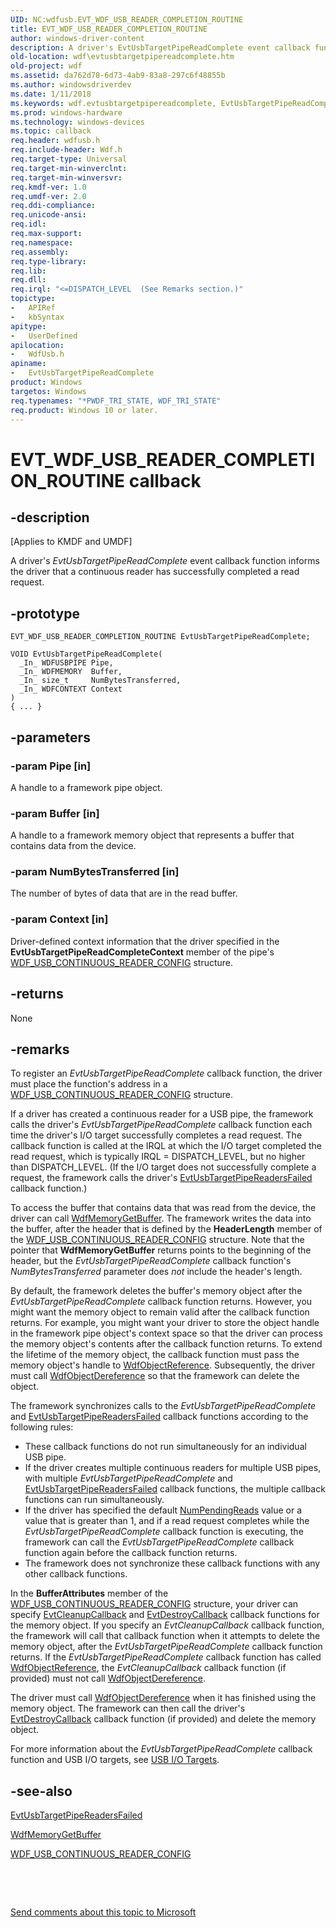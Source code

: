 ```yaml
---
UID: NC:wdfusb.EVT_WDF_USB_READER_COMPLETION_ROUTINE
title: EVT_WDF_USB_READER_COMPLETION_ROUTINE
author: windows-driver-content
description: A driver's EvtUsbTargetPipeReadComplete event callback function informs the driver that a continuous reader has successfully completed a read request.
old-location: wdf\evtusbtargetpipereadcomplete.htm
old-project: wdf
ms.assetid: da762d78-6d73-4ab9-83a8-297c6f48855b
ms.author: windowsdriverdev
ms.date: 1/11/2018
ms.keywords: wdf.evtusbtargetpipereadcomplete, EvtUsbTargetPipeReadComplete callback function, EvtUsbTargetPipeReadComplete, EVT_WDF_USB_READER_COMPLETION_ROUTINE, EVT_WDF_USB_READER_COMPLETION_ROUTINE, wdfusb/EvtUsbTargetPipeReadComplete, DFUsbRef_6c37ab84-2c88-41d5-8a63-3e74207083ed.xml, kmdf.evtusbtargetpipereadcomplete
ms.prod: windows-hardware
ms.technology: windows-devices
ms.topic: callback
req.header: wdfusb.h
req.include-header: Wdf.h
req.target-type: Universal
req.target-min-winverclnt: 
req.target-min-winversvr: 
req.kmdf-ver: 1.0
req.umdf-ver: 2.0
req.ddi-compliance: 
req.unicode-ansi: 
req.idl: 
req.max-support: 
req.namespace: 
req.assembly: 
req.type-library: 
req.lib: 
req.dll: 
req.irql: "<=DISPATCH_LEVEL  (See Remarks section.)"
topictype:
-	APIRef
-	kbSyntax
apitype:
-	UserDefined
apilocation:
-	WdfUsb.h
apiname:
-	EvtUsbTargetPipeReadComplete
product: Windows
targetos: Windows
req.typenames: "*PWDF_TRI_STATE, WDF_TRI_STATE"
req.product: Windows 10 or later.
---
```


# EVT_WDF_USB_READER_COMPLETION_ROUTINE callback


## -description


<p class="CCE_Message">[Applies to KMDF and UMDF]

A driver's <i>EvtUsbTargetPipeReadComplete</i> event callback function informs the driver that a continuous reader has successfully completed a read request.


## -prototype


````
EVT_WDF_USB_READER_COMPLETION_ROUTINE EvtUsbTargetPipeReadComplete;

VOID EvtUsbTargetPipeReadComplete(
  _In_ WDFUSBPIPE Pipe,
  _In_ WDFMEMORY  Buffer,
  _In_ size_t     NumBytesTransferred,
  _In_ WDFCONTEXT Context
)
{ ... }
````


## -parameters




### -param Pipe [in]

A handle to a framework pipe object.


### -param Buffer [in]

A handle to a framework memory object that represents a buffer that contains data from the device.


### -param NumBytesTransferred [in]

The number of bytes of data that are in the read buffer.


### -param Context [in]

Driver-defined context information that the driver specified in the <b>EvtUsbTargetPipeReadCompleteContext</b> member of the pipe's <a href="..\wdfusb\ns-wdfusb-_wdf_usb_continuous_reader_config.md">WDF_USB_CONTINUOUS_READER_CONFIG</a> structure. 


## -returns


None



## -remarks


To register an <i>EvtUsbTargetPipeReadComplete</i> callback function, the driver must place the function's address in a <a href="..\wdfusb\ns-wdfusb-_wdf_usb_continuous_reader_config.md">WDF_USB_CONTINUOUS_READER_CONFIG</a> structure.

If a driver has created a continuous reader for a USB pipe, the framework calls the driver's <i>EvtUsbTargetPipeReadComplete</i> callback function each time the driver's I/O target successfully completes a read request. The callback function is called at the IRQL at which the I/O target completed the read request, which is typically IRQL = DISPATCH_LEVEL, but no higher than DISPATCH_LEVEL. (If the I/O target does not successfully complete a request, the framework calls the driver's <a href="..\wdfusb\nc-wdfusb-evt_wdf_usb_readers_failed.md">EvtUsbTargetPipeReadersFailed</a> callback function.) 

To access the buffer that contains data that was read from the device, the driver can call <a href="..\wdfmemory\nf-wdfmemory-wdfmemorygetbuffer.md">WdfMemoryGetBuffer</a>. The framework writes the data into the buffer, after the header that is defined by the <b>HeaderLength</b> member of the <a href="..\wdfusb\ns-wdfusb-_wdf_usb_continuous_reader_config.md">WDF_USB_CONTINUOUS_READER_CONFIG</a> structure. Note that the pointer that <b>WdfMemoryGetBuffer</b> returns points to the beginning of the header, but the <i>EvtUsbTargetPipeReadComplete</i> callback function's <i>NumBytesTransferred</i> parameter does <i>not</i> include the header's length.

By default, the framework deletes the buffer's memory object after the <i>EvtUsbTargetPipeReadComplete</i> callback function returns. However, you might want the memory object to remain valid after the callback function returns. For example, you might want your driver to store the object handle in the framework pipe object's context space so that the driver can process the memory object's contents after the callback function returns. To extend the lifetime of the memory object, the callback function must pass the memory object's handle to <a href="https://msdn.microsoft.com/library/windows/hardware/ff548758">WdfObjectReference</a>. Subsequently, the driver must call <a href="https://msdn.microsoft.com/library/windows/hardware/ff548739">WdfObjectDereference</a> so that the framework can delete the object.

The framework synchronizes calls to the <i>EvtUsbTargetPipeReadComplete</i> and <a href="..\wdfusb\nc-wdfusb-evt_wdf_usb_readers_failed.md">EvtUsbTargetPipeReadersFailed</a> callback functions according to the following rules:
<ul>
<li>
These callback functions do not run simultaneously for an individual USB pipe.

</li>
<li>
If the driver creates multiple continuous readers for multiple USB pipes, with multiple <i>EvtUsbTargetPipeReadComplete</i> and <a href="..\wdfusb\nc-wdfusb-evt_wdf_usb_readers_failed.md">EvtUsbTargetPipeReadersFailed</a> callback functions, the multiple callback functions can run simultaneously.

</li>
<li>
If the driver has specified the default <a href="..\wdfusb\ns-wdfusb-_wdf_usb_continuous_reader_config.md">NumPendingReads</a> value or a value that is greater than 1, and if a read request completes while the <i>EvtUsbTargetPipeReadComplete</i> callback function is executing, the framework can call the <i>EvtUsbTargetPipeReadComplete</i> callback function again before the callback function returns.

</li>
<li>
The framework does not synchronize these callback functions with any other callback functions.

</li>
</ul>In the <b>BufferAttributes</b> member of the <a href="..\wdfusb\ns-wdfusb-_wdf_usb_continuous_reader_config.md">WDF_USB_CONTINUOUS_READER_CONFIG</a> structure, your driver can specify <a href="..\wdfobject\nc-wdfobject-evt_wdf_object_context_cleanup.md">EvtCleanupCallback</a> and <a href="..\wdfobject\nc-wdfobject-evt_wdf_object_context_destroy.md">EvtDestroyCallback</a> callback functions for the memory object. If you specify an <i>EvtCleanupCallback</i> callback function, the framework will call that callback function when it attempts to delete the memory object, after the <i>EvtUsbTargetPipeReadComplete</i> callback function returns. If the <i>EvtUsbTargetPipeReadComplete</i> callback function has called <a href="https://msdn.microsoft.com/library/windows/hardware/ff548758">WdfObjectReference</a>, the <i>EvtCleanupCallback</i> callback function (if provided) must not call <a href="https://msdn.microsoft.com/library/windows/hardware/ff548739">WdfObjectDereference</a>.

The driver must call <a href="https://msdn.microsoft.com/library/windows/hardware/ff548739">WdfObjectDereference</a> when it has finished using the memory object. The framework can then call the driver's <a href="..\wdfobject\nc-wdfobject-evt_wdf_object_context_destroy.md">EvtDestroyCallback</a> callback function (if provided) and delete the memory object.

For more information about the <i>EvtUsbTargetPipeReadComplete</i> callback function and USB I/O targets, see <a href="https://msdn.microsoft.com/195c0f4b-7f33-428a-8de7-32643ad854c6">USB I/O Targets</a>.



## -see-also

<a href="..\wdfusb\nc-wdfusb-evt_wdf_usb_readers_failed.md">EvtUsbTargetPipeReadersFailed</a>

<a href="..\wdfmemory\nf-wdfmemory-wdfmemorygetbuffer.md">WdfMemoryGetBuffer</a>

<a href="..\wdfusb\ns-wdfusb-_wdf_usb_continuous_reader_config.md">WDF_USB_CONTINUOUS_READER_CONFIG</a>

 

 

<a href="mailto:wsddocfb@microsoft.com?subject=Documentation%20feedback [wdf\wdf]:%20EVT_WDF_USB_READER_COMPLETION_ROUTINE callback function%20 RELEASE:%20(1/11/2018)&amp;body=%0A%0APRIVACY STATEMENT%0A%0AWe use your feedback to improve the documentation. We don't use your email address for any other purpose, and we'll remove your email address from our system after the issue that you're reporting is fixed. While we're working to fix this issue, we might send you an email message to ask for more info. Later, we might also send you an email message to let you know that we've addressed your feedback.%0A%0AFor more info about Microsoft's privacy policy, see http://privacy.microsoft.com/en-us/default.aspx." title="Send comments about this topic to Microsoft">Send comments about this topic to Microsoft</a>

